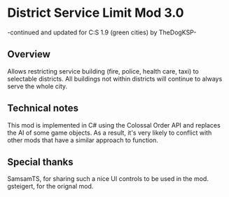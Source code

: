 # District Service Limit Mod 3.0

-continued and updated for C:S 1.9 (green cities) by TheDogKSP-


## Overview

Allows restricting service building (fire, police, health care, taxi) to selectable districts.
All buildings not within districts will continue to always serve the whole city.

## Technical notes

This mod is implemented in C# using the Colossal Order API and replaces the AI of some game objects. As a result, it's very likely to conflict with other mods that have a similar approach to function.

## Special thanks

SamsamTS, for sharing such a nice UI controls to be used in the mod.
gsteigert, for the orignal mod.

